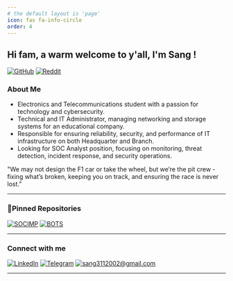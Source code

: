 ```yaml
---
# the default layout is 'page'
icon: fas fa-info-circle
order: 4
---
```

## Hi fam, a warm welcome to y'all, I'm Sang !
[![GitHub](https://img.shields.io/badge/github-%23100000.svg?&style=for-the-badge&logo=github&logoColor=white)](https://github.com/phamthanhsang-cs)
[![Reddit](https://img.shields.io/badge/reddit-%23FF4500.svg?&style=for-the-badge&logo=reddit&logoColor=white)](https://www.reddit.com/user/Wooden-Lab6963/)

### About Me
- Electronics and Telecommunications student with a passion for technology and cybersecurity.
- Technical and IT Administrator, managing networking and storage systems for an educational company.
- Responsible for ensuring reliability, security, and performance of IT infrastructure on both Headquarter and Branch.
- Looking for SOC Analyst position, focusing on monitoring, threat detection, incident response, and security operations.

"We may not design the F1 car or take the wheel, but we’re the pit crew - fixing what’s broken, keeping you on track, and ensuring the race is never lost."

---

### 📌Pinned Repositories
[![SOCIMP](https://github-readme-stats.vercel.app/api/pin/?username=phamthanhsang-cs&repo=SOC-in-my-Pocket&title_color=ffffff&icon_color=ffffff&text_color=ffffff&bg_color=002894)](https://github.com/phamthanhsang-cs/SOC-in-my-Pocket)
[![BOTS](https://github-readme-stats.vercel.app/api/pin/?username=phamthanhsang-cs&repo=Boss-of-the-SOC&title_color=ffffff&icon_color=ffffff&text_color=ffffff&bg_color=002894)](https://github.com/phamthanhsang-cs/Boss-of-the-SOC)

---

### Connect with me
[![LinkedIn](https://img.shields.io/badge/linkedin-%230077B5.svg?&style=for-the-badge&logo=linkedin&logoColor=white)](https://www.linkedin.com/in/phamthanhsang0311/)
[![Telegram](https://img.shields.io/badge/-Telegram-2CA5E0?style=for-the-badge&logo=telegram&logoColor=white)](https://t.me/sangpham0311)
[![sang3112002@gmail.com](https://img.shields.io/badge/-sang3112002@gmail.com-D14836?style=for-the-badge&logo=gmail&logoColor=white)](mailto:sang3112002@gmail.com)

-----



